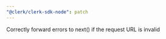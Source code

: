 ```yaml
---
"@clerk/clerk-sdk-node": patch
---
```


Correctly forward errors to next() if the request URL is invalid

